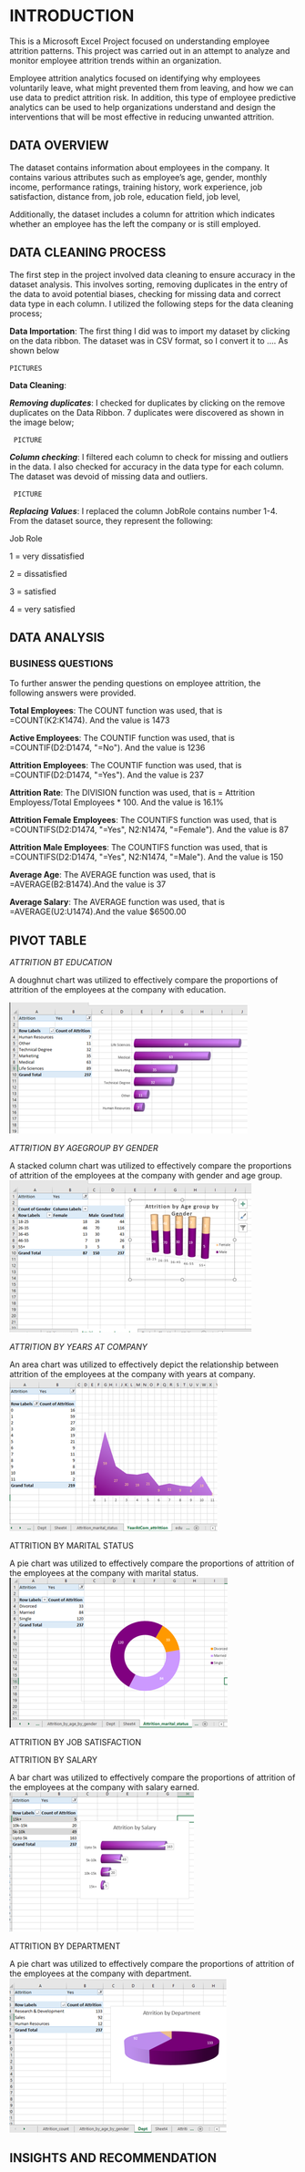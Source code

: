 # INTRODUCTION

This is a Microsoft Excel Project focused on understanding employee attrition patterns. This project was carried out in an attempt to analyze and monitor employee attrition trends within an organization. 

Employee attrition analytics focused on identifying why employees voluntarily leave, what might prevented them from leaving, and how we can use data to predict attrition risk. In addition, this type of employee predictive analytics can be used to help organizations understand and design the interventions that will be most effective in reducing unwanted attrition.

## DATA OVERVIEW

The dataset contains information about employees in the company. It contains various attributes such as employee’s age, gender, monthly income, performance ratings, training history, work experience, job satisfaction, distance from, job role, education field, job level, 

Additionally, the dataset includes a column for attrition which indicates whether an employee has the left the company or is still employed. 


## DATA CLEANING PROCESS

The first step in the project involved data cleaning to ensure accuracy in the dataset analysis. This involves sorting, removing duplicates in the entry of the data to avoid potential biases, checking for missing data and correct data type in each column. 
I utilized the following steps for the data cleaning process;

**Data Importation**: The first thing I did was to import my dataset by clicking on the data ribbon. The dataset was in CSV format, so I convert it to …. As shown below
		
  	PICTURES

**Data Cleaning**: 

_**Removing duplicates**_: I checked for duplicates by clicking on the remove duplicates on the Data Ribbon. 7 duplicates were discovered as shown in the image below;
					
     PICTURE

_**Column checking**_: I filtered each column to check for missing and outliers in the data. I also checked for accuracy in the data type for each column. The dataset was devoid of missing data and outliers. 
					
     PICTURE

_**Replacing Values**_: I replaced the column JobRole contains number 1-4. From the dataset source, they represent the following:

Job Role

1 = very dissatisfied

2 = dissatisfied

3 = satisfied

4 = very satisfied

## DATA ANALYSIS

### BUSINESS QUESTIONS

To further answer the pending questions on employee attrition, the following answers were provided.

**Total Employees**: The COUNT function was used, that is =COUNT(K2:K1474). And the value is 1473

**Active Employees**: The COUNTIF function was used, that is =COUNTIF(D2:D1474, "=No"). And the value is 1236

**Attrition Employees**: The COUNTIF function was used, that is =COUNTIF(D2:D1474, "=Yes"). And the value is 237

**Attrition Rate**: The DIVISION function was used, that is = Attrition Employess/Total Employees * 100. And the value is 16.1%

**Attrition Female Employees**: The COUNTIFS function was used, that is =COUNTIFS(D2:D1474, "=Yes", N2:N1474, "=Female"). And the value is 87

**Attrition Male Employees**: The COUNTIFS function was used, that is =COUNTIFS(D2:D1474, "=Yes", N2:N1474, "=Male"). And the value is 150

**Average Age**: The AVERAGE function was used, that is =AVERAGE(B2:B1474).And the value is 37

**Average Salary**: The AVERAGE function was used, that is =AVERAGE(U2:U1474).And the value $6500.00



## PIVOT TABLE

_ATTRITION BT EDUCATION_

A doughnut chart was utilized to effectively compare the proportions of attrition of the employees at the company with education.

![](AttritionbyEdu.png)

_ATTRITION BY AGEGROUP BY GENDER_

A stacked column chart was utilized to effectively compare the proportions of attrition of the employees at the company with gender and age group.
![](AttritionbyAgebyGender.png)

_ATTRITION BY YEARS AT COMPANY_

An area chart was utilized to effectively depict the relationship between attrition of the employees at the company with years at company.
![](AtrritionbyYears.png)

ATTRITION BY MARITAL STATUS

A pie chart was utilized to effectively compare the proportions of attrition of the employees at the company with marital status.
![](AttritionbyMaritalstatus.png)

ATTRITION BY JOB SATISFACTION

ATTRITION BY SALARY

A bar chart was utilized to effectively compare the proportions of attrition of the employees at the company with salary earned.
![](AttritionbySalary.png)

ATTRITION BY DEPARTMENT

A pie chart was utilized to effectively compare the proportions of attrition of the employees at the company with department.
![](AttritionbyDept.png)


## INSIGHTS AND RECOMMENDATION
